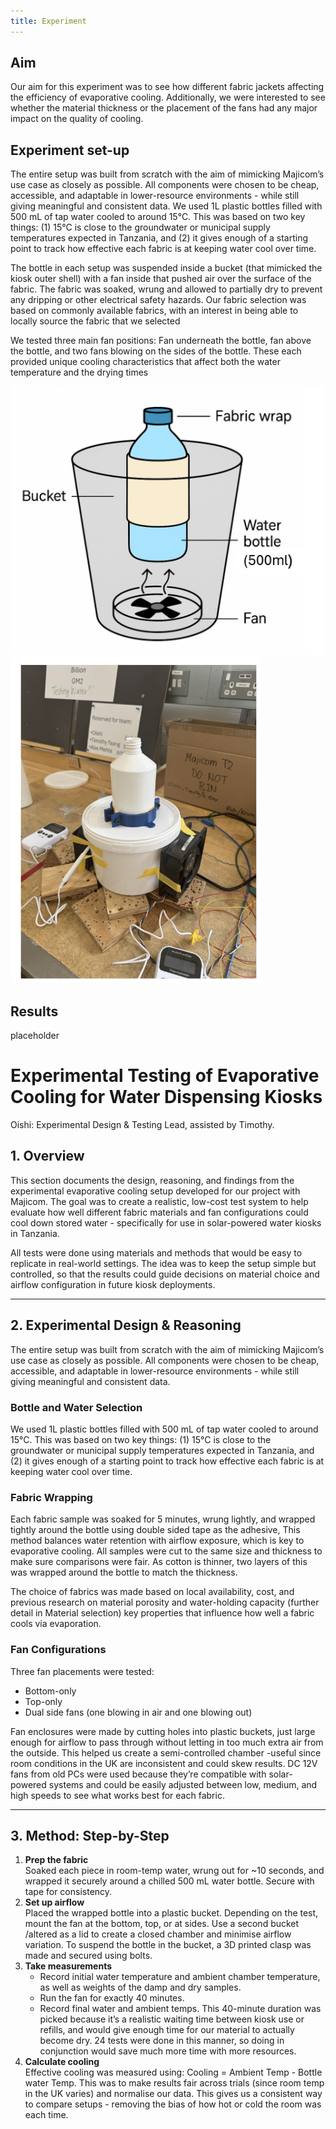 ```yaml
---
title: Experiment
---
```


## Aim 

Our aim for this experiment was to see how different fabric jackets affecting the efficiency of evaporative cooling. Additionally, we were interested to see whether the material thickness or the placement of the fans had any major impact on the quality of cooling. 

## Experiment set-up

The entire setup was built from scratch with the aim of mimicking Majicom’s use case as closely as possible. All components were chosen to be cheap, accessible, and adaptable in lower-resource environments - while still giving meaningful and consistent data. We used 1L plastic bottles filled with 500 mL of tap water cooled to around 15°C. This was based on two key things: (1) 15°C is close to the groundwater or municipal supply temperatures expected in Tanzania, and (2) it gives enough of a starting point to track how effective each fabric is at keeping water cool over time.

The bottle in each setup was suspended inside a bucket (that mimicked the kiosk outer shell) with a fan inside that pushed air over the surface of the fabric. The fabric was soaked, wrung and allowed to partially dry to prevent any dripping or other electrical safety hazards. Our fabric selection was based on commonly available fabrics, with an interest in being able to locally source the fabric that we selected

We tested three main fan positions: Fan underneath the bottle, fan above the bottle, and two fans blowing on the sides of the bottle. These each provided unique cooling characteristics that affect both the water temperature and the drying times


<img width="500" alt="Diagram" src="https://raw.githubusercontent.com/Technology-for-the-Poorest-Billion/2025-Majicom-WaterCooling-passive/refs/heads/main/finalassets/ExperimentDiagram.png"> <img width="400" alt="Image" src="https://raw.githubusercontent.com/Technology-for-the-Poorest-Billion/2025-Majicom-WaterCooling-passive/refs/heads/main/finalassets/ExperimentImage.png">


## Results

placeholder



# Experimental Testing of Evaporative Cooling for Water Dispensing Kiosks
Oishi: Experimental Design & Testing Lead, assisted by Timothy. 

## 1. Overview

This section documents the design, reasoning, and findings from the experimental evaporative cooling setup developed for our project with Majicom. The goal was to create a realistic, low-cost test system to help evaluate how well different fabric materials and fan configurations could cool down stored water - specifically for use in solar-powered water kiosks in Tanzania.

All tests were done using materials and methods that would be easy to replicate in real-world settings. The idea was to keep the setup simple but controlled, so that the results could guide decisions on material choice and airflow configuration in future kiosk deployments.

---

## 2. Experimental Design & Reasoning

The entire setup was built from scratch with the aim of mimicking Majicom’s use case as closely as possible. All components were chosen to be cheap, accessible, and adaptable in lower-resource environments - while still giving meaningful and consistent data.

### Bottle and Water Selection
We used 1L plastic bottles filled with 500 mL of tap water cooled to around 15°C. This was based on two key things: (1) 15°C is close to the groundwater or municipal supply temperatures expected in Tanzania, and (2) it gives enough of a starting point to track how effective each fabric is at keeping water cool over time.

### Fabric Wrapping
Each fabric sample was soaked for 5 minutes, wrung lightly, and wrapped tightly around the bottle using double sided tape as the adhesive, This method balances water retention with airflow exposure, which is key to evaporative cooling. All samples were cut to the same size and thickness to make sure comparisons were fair. As cotton is thinner, two layers of this was wrapped around the bottle to match the thickness.

The choice of fabrics was made based on local availability, cost, and previous research on material porosity and water-holding capacity (further detail in Material selection) key properties that influence how well a fabric cools via evaporation.

### Fan Configurations
Three fan placements were tested:
- Bottom-only
- Top-only
- Dual side fans (one blowing in air and one blowing out) 

Fan enclosures were made by cutting holes into plastic buckets, just large enough for airflow to pass through without letting in too much extra air from the outside. This helped us create a semi-controlled chamber -useful since room conditions in the UK are inconsistent and could skew results.
DC 12V fans from old PCs were used because they’re compatible with solar-powered systems and could be easily adjusted between low, medium, and high speeds to see what works best for each fabric.

---

## 3. Method: Step-by-Step

1. **Prep the fabric**  
   Soaked each piece in room-temp water, wrung out for ~10 seconds, and wrapped it securely around a chilled 500 mL water bottle. Secure with tape for consistency.
2. **Set up airflow**  
   Placed the wrapped bottle into a plastic bucket. Depending on the test, mount the fan at the bottom, top, or at sides. Use a second bucket /altered as a lid to create a closed chamber and minimise airflow variation. To suspend the bottle in the bucket, a 3D printed clasp was made and secured using bolts.
3. **Take measurements**  
   - Record initial water temperature and ambient chamber temperature, as well as weights of the damp and dry samples.
   - Run the fan for exactly 40 minutes.
   - Record final water and ambient temps.
   This 40-minute duration was picked because it’s a realistic waiting time between kiosk use or refills, and would give enough time for our material to actually become dry. 24 tests were done in this manner, so doing in conjunction would save much more time with more resources. 
4. **Calculate cooling**  
   Effective cooling was measured using: Cooling = Ambient Temp - Bottle water Temp. This was to make results fair across trials (since room temp in the UK varies) and normalise our data. 
This gives us a consistent way to compare setups - removing the bias of how hot or cold the room was each time.
